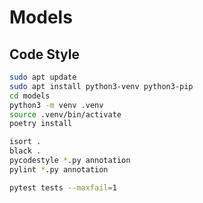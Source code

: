 # Models

## Code Style

```bash
sudo apt update
sudo apt install python3-venv python3-pip
cd models
python3 -m venv .venv
source .venv/bin/activate
poetry install
```

```bash
isort .
black .
pycodestyle *.py annotation
pylint *.py annotation
```

```bash
pytest tests --maxfail=1
```